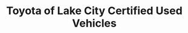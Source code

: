 ---
title: "Toyota of Lake City Certified Used Vehicles"
url: /seattle/toyota-of-lake-city-certified-used-vehicles/
shop: car
---